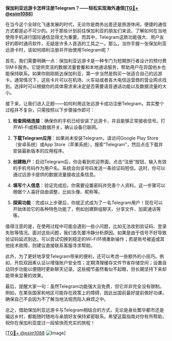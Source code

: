 **保加利亚远游卡怎样注册Telegram？——轻松实现海外通信[[TG💪+ @esim1088](https://t.me/s/esim1088)]**

在当今这个全球化飞速发展的时代，无论你是商务出差还是旅游休闲，便捷的通信方式都是必不可少的。对于那些计划前往保加利亚的朋友们来说，了解如何在当地使用手机进行国际通信显得尤为重要。而其中，Telegram这款功能强大、用户友好的即时通讯软件，无疑是许多人首选的工具之一。那么，当你手握一张保加利亚远游卡时，该如何顺利注册并开始使用Telegram呢？

首先，我们需要明确一点：保加利亚远游卡是一种专门为短期旅行者设计的预付费SIM卡服务。它提供灵活的数据流量套餐和本地通话服务，帮助用户在异国他乡也能保持联系。如果你刚刚抵达保加利亚，第一步当然是购买一张适合自己的远游卡。通常情况下，这些卡片可以在机场、火车站或者各大电信运营商的营业网点找到。选择时可以根据你的具体需求来决定是否需要语音通话功能以及数据流量的大小。

接下来，让我们进入正题——如何利用这张远游卡成功注册Telegram。其实整个过程并不复杂，只需按照以下步骤操作即可：

1. **检查网络连接**：确保你的手机已经安装了远游卡，并且能够正常接收信号。打开Wi-Fi或移动数据开关，确认设备已联网。

2. **下载Telegram应用**：如果尚未安装Telegram，请访问Google Play Store（安卓系统）或App Store（苹果系统），搜索“Telegram”，然后点击下载并安装最新版本的应用程序。

3. **创建账户**：启动Telegram后，你会看到欢迎界面。点击“注册”按钮，输入有效的手机号码作为用户名。系统会向该号码发送一条验证码短信。这时，你可以通过远游卡提供的数据流量接收这条信息。

4. **填写个人信息**：验证完成后，你需要设置密码并完善个人资料。这一步骤可以根据个人喜好自由调整，比如头像、昵称等。

5. **探索功能**：完成以上步骤后，你就正式成为了一名Telegram用户！现在可以开始体验它的各种特色功能了，例如创建群组聊天、分享文件、加密通话等等。

值得注意的是，在使用过程中可能会遇到一些小问题，比如无法收到验证码、登录失败等情况。面对这些问题，我们首先要冷静分析原因。如果是由于信号不好导致验证码延迟到达，可以尝试切换到稳定的Wi-Fi环境重新操作；若是账号被盗或其他技术故障，则建议直接联系客服寻求帮助。

此外，为了更好地享受Telegram带来的便利，还可以考虑一些额外的小技巧。例如，开启双因素认证以增强账户安全性；定期清理缓存文件节省存储空间；设置自动同步功能以便随时更新聊天记录。这些细节虽然看似不起眼，但长期坚持下来却能带来显著的效果。

最后，提醒大家一句：虽然Telegram功能强大且免费，但它并非完全没有限制。例如，在某些国家和地区可能存在政策上的障碍，因此出国前最好提前做好功课，确保自己不会因为不了解当地法规而陷入麻烦之中。

总之，借助保加利亚远游卡与Telegram相结合的方式，无论是身处繁华都市还是偏远乡村，都能随时随地与亲朋好友保持紧密联系。希望这篇指南对你有所帮助，祝你在保加利亚度过一段愉快而充实的旅程！

[[TG💪+ @esim1088](https://t.me/s/esim1088) ![Image](https://i.postimg.cc/4NQfJmqS/Snipaste-2025-05-13-00-14-12.png)]